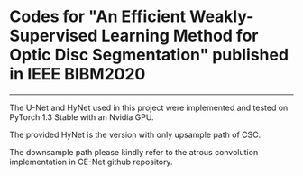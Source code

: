 # Codes for "An Efficient Weakly-Supervised Learning Method for Optic Disc Segmentation" published in IEEE BIBM2020
----
The U-Net and HyNet used in this project were implemented and tested on PyTorch 1.3 Stable with an Nvidia GPU.

The provided HyNet is the version with only upsample path of CSC. 

The downsample path please kindly refer to the atrous convolution implementation in CE-Net github repository.
